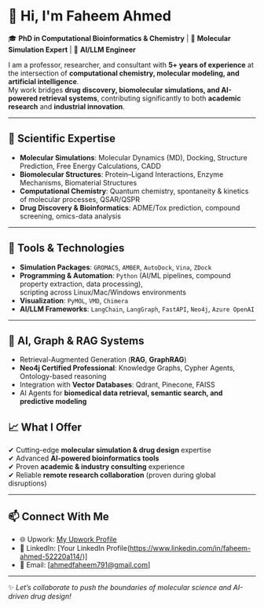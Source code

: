 # 👋 Hi, I'm Faheem Ahmed

🎓 **PhD in Computational Bioinformatics & Chemistry** | 🧪 **Molecular Simulation Expert** | 🤖 **AI/LLM Engineer**  

I am a professor, researcher, and consultant with **5+ years of experience** at the intersection of **computational chemistry, molecular modeling, and artificial intelligence**.  
My work bridges **drug discovery, biomolecular simulations, and AI-powered retrieval systems**, contributing significantly to both **academic research** and **industrial innovation**.  

---

## 🔬 Scientific Expertise
- **Molecular Simulations**: Molecular Dynamics (MD), Docking, Structure Prediction, Free Energy Calculations, CADD  
- **Biomolecular Structures**: Protein–Ligand Interactions, Enzyme Mechanisms, Biomaterial Structures  
- **Computational Chemistry**: Quantum chemistry, spontaneity & kinetics of molecular processes, QSAR/QSPR  
- **Drug Discovery & Bioinformatics**: ADME/Tox prediction, compound screening, omics-data analysis  

---

## 🧪 Tools & Technologies
- **Simulation Packages**: `GROMACS`, `AMBER`, `AutoDock`, `Vina`, `ZDock`  
- **Programming & Automation**: `Python` (AI/ML pipelines, compound property extraction, data processing),  
  scripting across Linux/Mac/Windows environments  
- **Visualization**: `PyMOL`, `VMD`, `Chimera`  
- **AI/LLM Frameworks**: `LangChain`, `LangGraph`, `FastAPI`, `Neo4j`, `Azure OpenAI`  

---

## 🤖 AI, Graph & RAG Systems
- Retrieval-Augmented Generation (**RAG**, **GraphRAG**)  
- **Neo4j Certified Professional**: Knowledge Graphs, Cypher Agents, Ontology-based reasoning  
- Integration with **Vector Databases**: Qdrant, Pinecone, FAISS  
- AI Agents for **biomedical data retrieval, semantic search, and predictive modeling**  


## 📈 What I Offer
✔ Cutting-edge **molecular simulation & drug design** expertise  
✔ Advanced **AI-powered bioinformatics tools**  
✔ Proven **academic & industry consulting** experience  
✔ Reliable **remote research collaboration** (proven during global disruptions)  

---

## 📫 Connect With Me
- 🌐 Upwork: [My Upwork Profile](https://www.upwork.com/freelancers/~0198713a10400712d2)  
- 💼 LinkedIn: [Your LinkedIn Profile(https://www.linkedin.com/in/faheem-ahmed-52220a114/)]  
- 📧 Email: [ahmedfaheem791@gmail.com]  

---

✨ *Let’s collaborate to push the boundaries of molecular science and AI-driven drug design!*  
